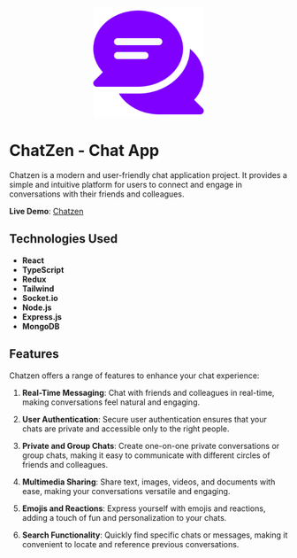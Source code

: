 <p align="center">
  <img width="200" height="200" src="./src/img/chatzen-icon.png">
</p>

# ChatZen - Chat App

Chatzen is a modern and user-friendly chat application project. It provides a simple and intuitive platform for users to connect and engage in conversations with their friends and colleagues.

**Live Demo**: [Chatzen](#)

## Technologies Used

- **React**
- **TypeScript**
- **Redux**
- **Tailwind**
- **Socket.io**
- **Node.js**
- **Express.js**
- **MongoDB**

## Features

Chatzen offers a range of features to enhance your chat experience:

1. **Real-Time Messaging**: Chat with friends and colleagues in real-time, making conversations feel natural and engaging.

2. **User Authentication**: Secure user authentication ensures that your chats are private and accessible only to the right people.

3. **Private and Group Chats**: Create one-on-one private conversations or group chats, making it easy to communicate with different circles of friends and colleagues.

4. **Multimedia Sharing**: Share text, images, videos, and documents with ease, making your conversations versatile and engaging.

5. **Emojis and Reactions**: Express yourself with emojis and reactions, adding a touch of fun and personalization to your chats.

6. **Search Functionality**: Quickly find specific chats or messages, making it convenient to locate and reference previous conversations.

<!-- 9. **Responsive Design**: ChatZen is designed to work seamlessly on both desktop and mobile devices, ensuring you can chat on the go. -->

<!--
6. **Notification System**: Stay updated with notifications for new messages, ensuring you never miss an important conversation. -->
